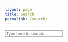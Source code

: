 ```yaml
---
layout: page
title: Search
permalink: /search/
---
```

<!-- Adapted from https://blog.webjeda.com/instant-jekyll-search/#how-to-implement-jekyll-instant-search -->

<!-- Search box -->
<input type="text" maxlength="50" id="search-input" placeholder="Type here to search...">

<!-- Search params -->
<div class="search-link" id="search-container">
    <div id="results-container"></div>
</div>

<!-- Script pointing to search-script.js -->
<script src="/search/search.js" type="text/javascript"></script>

<!-- Configuration -->
<script>
SimpleJekyllSearch({
searchInput: document.getElementById('search-input'),
resultsContainer: document.getElementById('results-container'),
json: '/search/search.json'
})
</script>